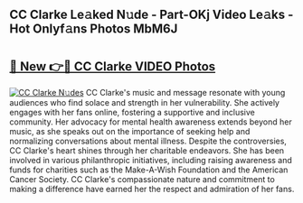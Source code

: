 ## CC Clarke Le𝚊ked N𝚞de - Part-OKj Video Le𝚊ks - Hot Onlyf𝚊ns Photos MbM6J

# <h2><a href="http://ab30661.deff.icu/?id=CC+Clarke">🔗 New 👉🔴 CC Clarke VIDEO Photos</a></h2>

[![CC Clarke N𝚞des](https://i.imgur.com/rIISA9y.gif)](http://ab30661.deff.icu/?id=CC+Clarke)
CC Clarke's music and message resonate with young audiences who find solace and strength in her vulnerability. She actively engages with her fans online, fostering a supportive and inclusive community. Her advocacy for mental health awareness extends beyond her music, as she speaks out on the importance of seeking help and normalizing conversations about mental illness. Despite the controversies, CC Clarke's heart shines through her charitable endeavors. She has been involved in various philanthropic initiatives, including raising awareness and funds for charities such as the Make-A-Wish Foundation and the American Cancer Society. CC Clarke's compassionate nature and commitment to making a difference have earned her the respect and admiration of her fans.
